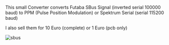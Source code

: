 This small Converter converts Futaba SBus Signal (inverted serial 100000 baud) to PPM (Pulse Position Modulation) or Spektrum Serial (serial 115200 baud)

I also sell them for 10 Euro (complete) or 1 Euro (pcb only)

![sbus](/sebseb7/SbusToPPM/raw/master/sbus.jpg)